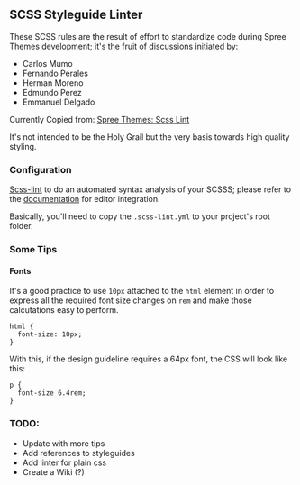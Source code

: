 ## SCSS Styleguide Linter

These SCSS rules are the result of effort to standardize code during Spree Themes development; it's the fruit of discussions initiated by:

- Carlos Mumo
- Fernando Perales
- Herman Moreno
- Edmundo Perez
- Emmanuel Delgado

Currently Copied from: [Spree Themes: Scss Lint](https://github.com/magma-labs/spree-themes-source-code-/blob/master/.scss-lint.yml)

It's not intended to be the Holy Grail but the very basis towards high quality styling.

### Configuration

[Scss-lint](https://github.com/brigade/scss-lint) to
do an automated syntax analysis of your SCSSS; please refer to the [documentation](https://github.com/brigade/scss-lint#editor-integration) for editor integration.

Basically, you'll need to copy the `.scss-lint.yml` to your project's root folder.

### Some Tips

#### Fonts

It's a good practice to use `10px` attached to the `html` element in
order to express all the required font size changes on `rem` and make
those calcutations easy to perform.


```
html {
  font-size: 10px;
}
```

With this, if the design guideline requires a 64px font, the CSS will
look like this:

```
p {
  font-size 6.4rem;
}
```

### TODO:

- Update with more tips
- Add references to styleguides
- Add linter for plain css
- Create a Wiki (?)
